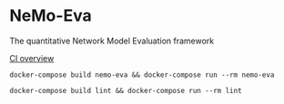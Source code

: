 # NeMo-Eva
The quantitative Network Model Evaluation framework

[CI overview](https://circleci.com/gh/jstriebel/nemo-eva)

```
docker-compose build nemo-eva && docker-compose run --rm nemo-eva
```

```
docker-compose build lint && docker-compose run --rm lint
```
